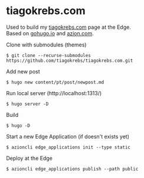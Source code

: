 # tiagokrebs.com

Used to build my [tiagokrebs.com](https://tiagokrebs.com) page at the Edge.  
Based on [gohugo.io](https://gohugo.io) and [azion.com](http://azion.com).

Clone with submodules (themes)
```
$ git clone --recurse-submodules https://github.com/tiagokrebs/tiagokrebs.com.git
```

Add new post
```
$ hugo new content/pt/post/newpost.md
```

Run local server (http://localhost:1313/)
```
$ hugo server -D
```

Build
```
$ hugo -D
```

Start a new Edge Application (if doesn't exists yet)
```
$ azioncli edge_applications init --type static
```

Deploy at the Edge
```
$ azioncli edge_applications publish --path public
```
